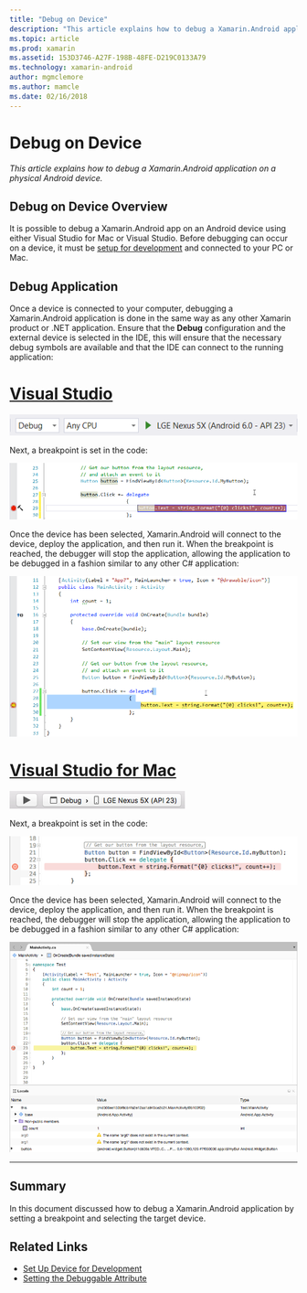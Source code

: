 ```yaml
---
title: "Debug on Device"
description: "This article explains how to debug a Xamarin.Android application on a physical Android device."
ms.topic: article
ms.prod: xamarin
ms.assetid: 153D3746-A27F-198B-48FE-D219C0133A79
ms.technology: xamarin-android
author: mgmclemore
ms.author: mamcle
ms.date: 02/16/2018
---
```


# Debug on Device

_This article explains how to debug a Xamarin.Android application on a physical Android device._

## Debug on Device Overview

It is possible to debug a Xamarin.Android app on an Android device using
either Visual Studio for Mac or Visual Studio. Before debugging can
occur on a device, it must be
[setup for development](~/android/get-started/installation/set-up-device-for-development.md)
and connected to your PC or Mac.


## Debug Application

Once a device is connected to your computer, debugging a 
Xamarin.Android application is done in the same way as any other 
Xamarin product or .NET application. Ensure that the **Debug** 
configuration and the external device is selected in the IDE, this will 
ensure that the necessary debug symbols are available and that the IDE 
can connect to the running application: 

# [Visual Studio](#tab/vswin)

![Debug configuration selected](debug-on-device-images/image1-vs.png)

Next, a breakpoint is set in the code:

![Breakpoint set at line of code](debug-on-device-images/image2-vs.png)

Once the device has been selected, Xamarin.Android will connect to the 
device, deploy the application, and then run it. When the breakpoint is 
reached, the debugger will stop the application, allowing the 
application to be debugged in a fashion similar to any other C# 
application: 

![Breakpoint reached](debug-on-device-images/image3-vs.png)

# [Visual Studio for Mac](#tab/vsmac)

![Debug configuration selected](debug-on-device-images/image1-xs.png)

Next, a breakpoint is set in the code:

![Breakpoint set at line of code](debug-on-device-images/image2-xs.png)

Once the device has been selected, Xamarin.Android will connect to the 
device, deploy the application, and then run it. When the breakpoint is 
reached, the debugger will stop the application, allowing the 
application to be debugged in a fashion similar to any other C# 
application: 

![Breakpoint reached](debug-on-device-images/image3-xs.png)

-----



## Summary

In this document discussed how to debug a Xamarin.Android
application by setting a breakpoint and selecting the target
device.


## Related Links

- [Set Up Device for Development](~/android/get-started/installation/set-up-device-for-development.md)
- [Setting the Debuggable Attribute](~/android/deploy-test/debuggable-attribute.md)
